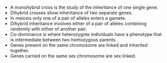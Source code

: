 - A monohybrid cross is the study of the inheritance of one single gene.
- Dihybrid crosses show inheritance of two separate genes.
- In meiosis only one of a pair of alleles enters a gamete.
- Dihybrid inheritance involves either of a pair of alleles combining randomly with either of another pair.
- Co-dominance is where heterozygote individuals have a phenotype that is intermediate between two homozygous parents.
- Genes present on the same chromosome are linked and inherited together.
- Genes carried on the same sex chromosome are sex linked.
